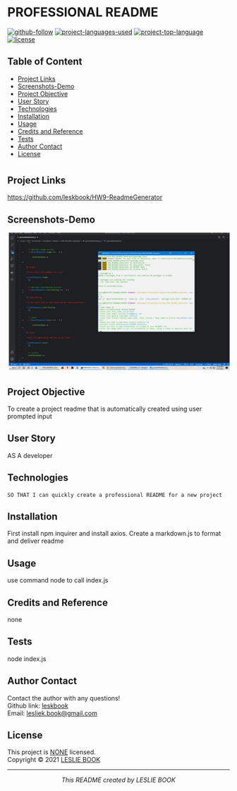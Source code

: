  
  # PROFESSIONAL README
  [![github-follow](https://img.shields.io/github/followers/leskbook?label=Follow&logoColor=purple&style=social)](https://github.com/leskbook)
  [![project-languages-used](https://img.shields.io/github/languages/count/leskbook/HW9-ReadmeGenerator?color=important)](https://github.com/leskbook/HW9-ReadmeGenerator)
  [![project-top-language](https://img.shields.io/github/languages/top/leskbook/HW9-ReadmeGenerator?color=blueviolet)](https://github.com/leskbook/HW9-ReadmeGenerator)
  [![license](https://img.shields.io/badge/License-NONE-brightgreen.svg)](https://choosealicense.com/licenses/NONE/)
  ## Table of Content
  * [ Project Links ](#Project-Links)
  * [ Screenshots-Demo ](#Screenshots)
  * [ Project Objective ](#Project-Objective)
  * [ User Story ](#User-Story)
  * [ Technologies ](#Technologies)
  * [ Installation ](#Installation)
  * [ Usage ](#Usage)
  * [ Credits and Reference ](#Credits-and-Reference)
  * [ Tests ](#Tests)
  * [ Author Contact ](#Author-Contact)
  * [ License ](#License)
  #
  ##  Project Links
  https://github.com/leskbook/HW9-ReadmeGenerator<br>
  
  ## Screenshots-Demo
  <kbd>![screenshot-demo1](/lib/screen1.jpg)</kbd>
  
  ## Project Objective
  To create a project readme that is automatically created using user prompted input
  
  ## User Story
  AS A developer
  ## Technologies 
  ```
  SO THAT I can quickly create a professional README for a new project
  ```
  
  ## Installation
  First install npm inquirer and install axios. Create a markdown.js to format and deliver readme 
  ## Usage 
  use command node to call index.js
  
  ## Credits and Reference
  none
  ## Tests
  node index.js
  ## Author Contact
  Contact the author with any questions!<br>
  Github link: [leskbook](https://github.com/leskbook)<br>
  Email: lesliek.book@gmail.com
  ## License
  This project is [NONE](https://choosealicense.com/licenses/NONE/) licensed.<br />
  Copyright © 2021 [LESLIE BOOK](https://github.com/leskbook)
  
  <hr>
  <p align='center'><i>
  This README created by LESLIE BOOK
  </i></p>
  
